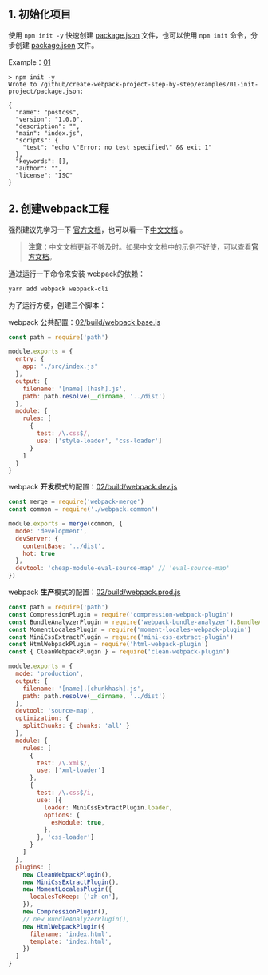 





## 1. 初始化项目
使用 `npm init -y` 快速创建 [package.json][10] 文件，也可以使用 `npm init` 命令，分步创建 [package.json][10] 文件。

Example：[01](./examples/01-init-project/package.json)
```
> npm init -y
Wrote to /github/create-webpack-project-step-by-step/examples/01-init-project/package.json:

{
  "name": "postcss",
  "version": "1.0.0",
  "description": "",
  "main": "index.js",
  "scripts": {
    "test": "echo \"Error: no test specified\" && exit 1"
  },
  "keywords": [],
  "author": "",
  "license": "ISC"
}

```
> [10]: https://docs.npmjs.com/creating-a-package-json-file

## 2. 创建webpack工程

强烈建议先学习一下 [官方文档](https://webpack.js.org/guides/)，也可以看一下[中文文档](https://www.webpackjs.com/guides/) 。
> **注意**：中文文档更新不够及时。如果中文文档中的示例不好使，可以查看[官方文档](https://webpack.js.org/guides/)。

通过运行一下命令来安装 webpack的依赖：

```bash
yarn add webpack webpack-cli
```

为了运行方便，创建三个脚本：

webpack 公共配置：[02/build/webpack.base.js](./examples/02-create-webpack-project/build/webpack.base.js)

```javascript
const path = require('path')

module.exports = {
  entry: {
    app: './src/index.js'
  },
  output: {
    filename: '[name].[hash].js',
    path: path.resolve(__dirname, '../dist')
  },
  module: {
    rules: [
      {
        test: /\.css$/,
        use: ['style-loader', 'css-loader']
      }
    ]
  }
}

```

webpack **开发**模式的配置：[02/build/webpack.dev.js](./examples/02-create-webpack-project/build/webpack.dev.js)

```javascript
const merge = require('webpack-merge')
const common = require('./webpack.common')

module.exports = merge(common, {
  mode: 'development',
  devServer: {
    contentBase: '../dist',
    hot: true
  },
  devtool: 'cheap-module-eval-source-map' // 'eval-source-map'
})

```
webpack **生产**模式的配置：[02/build/webpack.prod.js](./examples/02-create-webpack-project/build/webpack.prod.js)

```javascript
const path = require('path')
const CompressionPlugin = require('compression-webpack-plugin')
const BundleAnalyzerPlugin = require('webpack-bundle-analyzer').BundleAnalyzerPlugin
const MomentLocalesPlugin = require('moment-locales-webpack-plugin')
const MiniCssExtractPlugin = require('mini-css-extract-plugin')
const HtmlWebpackPlugin = require('html-webpack-plugin')
const { CleanWebpackPlugin } = require('clean-webpack-plugin')

module.exports = {
  mode: 'production',
  output: {
    filename: '[name].[chunkhash].js',
    path: path.resolve(__dirname, '../dist')
  },
  devtool: 'source-map',
  optimization: {
    splitChunks: { chunks: 'all' }
  },
  module: {
    rules: [
      {
        test: /\.xml$/,
        use: ['xml-loader']
      },
      {
        test: /\.css$/i,
        use: [{
          loader: MiniCssExtractPlugin.loader,
          options: {
            esModule: true,
          },
        }, 'css-loader']
      }
    ]
  },
  plugins: [
    new CleanWebpackPlugin(),
    new MiniCssExtractPlugin(),
    new MomentLocalesPlugin({
      localesToKeep: ['zh-cn'],
    }),
    new CompressionPlugin(),
    // new BundleAnalyzerPlugin(),
    new HtmlWebpackPlugin({
      filename: 'index.html',
      template: 'index.html',
    })
  ]
}

```
